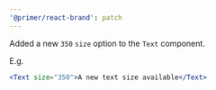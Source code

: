 ```yaml
---
'@primer/react-brand': patch
---
```


Added a new `350` `size` option to the `Text` component.

E.g.

```jsx
<Text size="350">A new text size available</Text>
```
